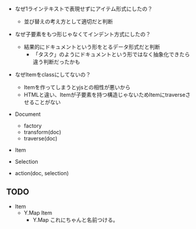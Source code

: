 - なぜ1ラインテキストで表現せずにアイテム形式にしたの？
  - 並び替えの考え方として適切だと判断
- なぜ子要素をもつ形じゃなくてインデント方式にしたの？
  - 結果的にドキュメントという形をとるデータ形式だと判断
    - 「タスク」のようにドキュメントという形ではなく抽象化できたら違う判断だったかも
- なぜItemをclassにしてないの？
  - Itemを作ってしまうとyjsとの相性が悪いから
  - HTMLと違い、Itemが子要素を持つ構造じゃないためItemにtraverseさせることがない

- Document
  - factory
  - transform(doc)
  - traverse(doc)
- Item
- Selection
- action(doc, selection)

## TODO

- Item
  - Y.Map Item
    - Y.Map<Data>
これにちゃんと名前つける。
